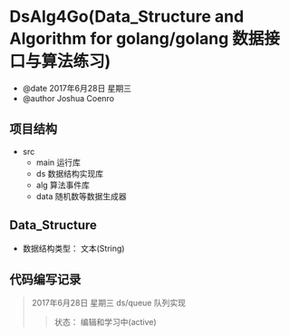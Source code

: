 # DsAlg4Go(Data_Structure and Algorithm for golang/golang 数据接口与算法练习)
- @date     2017年6月28日 星期三
- @author   Joshua Coenro

## 项目结构
- src
    - main  运行库
    - ds    数据结构实现库
    - alg   算法事件库
    - data  随机数等数据生成器

## Data_Structure
- 数据结构类型： 文本(String)

## 代码编写记录
> 2017年6月28日 星期三
    ds/queue        队列实现
>> 状态： 编辑和学习中(active)


